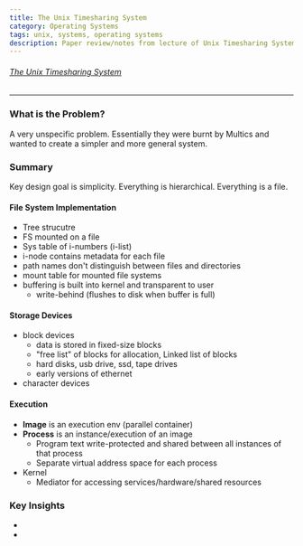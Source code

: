 ```yaml
---
title: The Unix Timesharing System
category: Operating Systems
tags: unix, systems, operating systems
description: Paper review/notes from lecture of Unix Timesharing System
---
```


###### [The Unix Timesharing System](https://people.eecs.berkeley.edu/~brewer/cs262/unix.pdf)

---

### What is the Problem?

A very unspecific problem. Essentially they were burnt by Multics and wanted to create a simpler and more general system.

### Summary 

Key design goal is simplicity. Everything is hierarchical. Everything is a file.

#### File System Implementation

- Tree strucutre
- FS mounted on a file
- Sys table of i-numbers (i-list)
- i-node contains metadata for each file
- path names don't distinguish between files and directories
- mount table for mounted file systems
- buffering is built into kernel and transparent to user
    - write-behind (flushes to disk when buffer is full)

#### Storage Devices

- block devices
    - data is stored in fixed-size blocks
    - "free list" of blocks for allocation, Linked list of blocks
    - hard disks, usb drive, ssd, tape drives
    - early versions of ethernet
- character devices

#### Execution

- **Image** is an execution env (parallel container)
- **Process** is an instance/execution of an image
    - Program text write-protected and shared between all instances of that process
    - Separate virtual address space for each process
- Kernel
    - Mediator for accessing services/hardware/shared resources
### Key Insights

-
-

